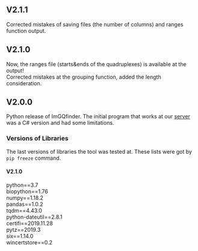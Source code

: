 ## V2.1.1
Corrected mistakes of saving files (the number of columns) and ranges function output.

## V2.1.0
Now, the ranges file (starts&ends of the quadruplexes) is available at the output! \
Corrected mistakes at the grouping function, added the length consideration.

## V2.0.0
Python release of ImGQfinder. The initial program that works at our [server](http://imgqfinder.niifhm.ru/) was a C# version and had some limitations.


### Versions of Libraries 
The last versions of libraries the tool was tested at. These lists were got by `pip freeze` command.

#### V2.1.0
python==3.7\
biopython==1.76\
numpy==1.18.2\
pandas==1.0.2\
tqdm==4.43.0\
python-dateutil==2.8.1\
certifi==2019.11.28\
pytz==2019.3\
six==1.14.0\
wincertstore==0.2
